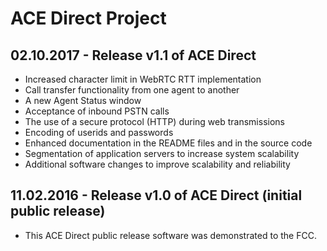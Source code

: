 # ACE Direct Project

## 02.10.2017 - Release v1.1 of ACE Direct

* Increased character limit in WebRTC RTT implementation
* Call transfer functionality from one agent to another
* A new Agent Status window
* Acceptance of inbound PSTN calls
* The use of a secure protocol (HTTP) during web transmissions
* Encoding of userids and passwords
* Enhanced documentation in the README files and in the source code
* Segmentation of application servers to increase system scalability 
* Additional software changes to improve scalability and reliability

## 11.02.2016 - Release v1.0 of ACE Direct (initial public release)

* This ACE Direct public release software was demonstrated to the FCC.

